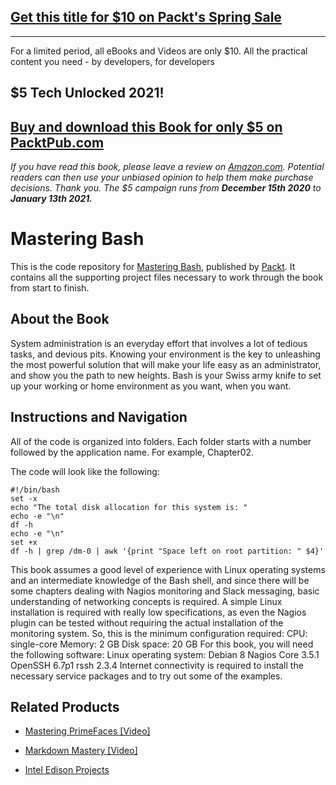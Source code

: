 ## [Get this title for $10 on Packt's Spring Sale](https://www.packt.com/B03962?utm_source=github&utm_medium=packt-github-repo&utm_campaign=spring_10_dollar_2022)
-----
For a limited period, all eBooks and Videos are only $10. All the practical content you need \- by developers, for developers

## $5 Tech Unlocked 2021!
[Buy and download this Book for only $5 on PacktPub.com](https://www.packtpub.com/product/mastering-bash/9781784396879)
-----
*If you have read this book, please leave a review on [Amazon.com](https://www.amazon.com/gp/product/1784396877).     Potential readers can then use your unbiased opinion to help them make purchase decisions. Thank you. The $5 campaign         runs from __December 15th 2020__ to __January 13th 2021.__*

# Mastering Bash
This is the code repository for [Mastering Bash](https://www.packtpub.com/networking-and-servers/mastering-bash?utm_source=github&utm_medium=repository&utm_campaign=9781784396879), published by [Packt](https://www.packtpub.com/?utm_source=github). It contains all the supporting project files necessary to work through the book from start to finish.
## About the Book
System administration is an everyday effort that involves a lot of tedious tasks, and devious pits. Knowing your environment is the key to unleashing the most powerful solution that will make your life easy as an administrator, and show you the path to new heights. Bash is your Swiss army knife to set up your working or home environment as you want, when you want.


## Instructions and Navigation
All of the code is organized into folders. Each folder starts with a number followed by the application name. For example, Chapter02.



The code will look like the following:
```
#!/bin/bash
set -x
echo "The total disk allocation for this system is: "
echo -e "\n"
df -h
echo -e "\n"
set +x
df -h | grep /dm-0 | awk '{print "Space left on root partition: " $4}'
```

This book assumes a good level of experience with Linux operating systems and an
intermediate knowledge of the Bash shell, and since there will be some chapters dealing
with Nagios monitoring and Slack messaging, basic understanding of networking concepts
is required.
A simple Linux installation is required with really low specifications, as even the Nagios
plugin can be tested without requiring the actual installation of the monitoring system. So,
this is the minimum configuration required:
CPU: single-core
Memory: 2 GB
Disk space: 20 GB
For this book, you will need the following software:
Linux operating system: Debian 8
Nagios Core 3.5.1
OpenSSH 6.7p1
rssh 2.3.4
Internet connectivity is required to install the necessary service packages and to try out
some of the examples.

## Related Products
* [Mastering PrimeFaces [Video]](https://www.packtpub.com/web-development/mastering-primefaces-video?utm_source=github&utm_medium=repository&utm_campaign=9781783988068)

* [Markdown Mastery [Video]](https://www.packtpub.com/web-development/markdown-mastery-video?utm_source=github&utm_medium=repository&utm_campaign=9781787128293)

* [Intel Edison Projects](https://www.packtpub.com/hardware-and-creative/intel-edison-projects?utm_source=github&utm_medium=repository&utm_campaign=9781787288409)


